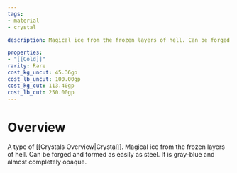 ```yaml
---
tags:
- material
- crystal

description: Magical ice from the frozen layers of hell. Can be forged and formed as easily as steel. It is gray-blue and almost completely opaque.

properties:
- "[[Cold]]"
rarity: Rare
cost_kg_uncut: 45.36gp
cost_lb_uncut: 100.00gp
cost_kg_cut: 113.40gp
cost_lb_cut: 250.00gp
---
```

# Overview
A type of [[Crystals Overview|Crystal]]. Magical ice from the frozen layers of hell. Can be forged and formed as easily as steel. It is gray-blue and almost completely opaque.